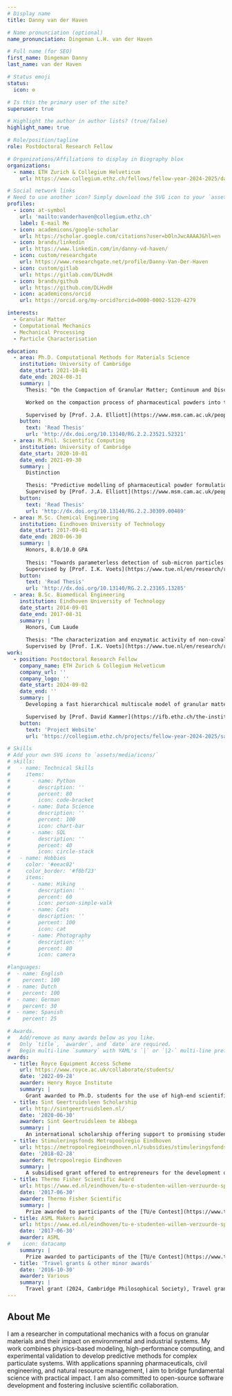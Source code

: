 ```yaml
---
# Display name
title: Danny van der Haven

# Name pronunciation (optional)
name_pronunciation: Dingeman L.H. van der Haven

# Full name (for SEO)
first_name: Dingeman Danny
last_name: van der Haven

# Status emoji
status:
  icon: ⚙️

# Is this the primary user of the site?
superuser: true

# Highlight the author in author lists? (true/false)
highlight_name: true

# Role/position/tagline
role: Postdoctoral Research Fellow

# Organizations/Affiliations to display in Biography blox
organizations:
  - name: ETH Zurich & Collegium Helveticum 
    url: https://www.collegium.ethz.ch/fellows/fellow-year-2024-2025/danny-van-der-haven

# Social network links
# Need to use another icon? Simply download the SVG icon to your `assets/media/icons/` folder.
profiles:
  - icon: at-symbol
    url: 'mailto:vanderhaven@collegium.ethz.ch'
    label: E-mail Me
  - icon: academicons/google-scholar
    url: https://scholar.google.com/citations?user=bOlnJwcAAAAJ&hl=en
  - icon: brands/linkedin
    url: https://www.linkedin.com/in/danny-vd-haven/
  - icon: custom/researchgate
    url: https://www.researchgate.net/profile/Danny-Van-Der-Haven
  - icon: custom/gitlab
    url: https://gitlab.com/DLHvdH
  - icon: brands/github
    url: https://github.com/DLHvdH
  - icon: academicons/orcid
    url: https://orcid.org/my-orcid?orcid=0000-0002-5120-4279

interests:
  - Granular Matter
  - Computational Mechanics
  - Mechanical Processing
  - Particle Characterisation

education:
  - area: Ph.D. Computational Methods for Materials Science
    institution: University of Cambridge
    date_start: 2021-10-01
    date_end: 2024-08-31
    summary: |
      Thesis: "On the Compaction of Granular Matter; Continuum and Discrete Numerical Modelling"

      Worked on the compaction process of pharmaceutical powders into tablets. My thesis describes the numerical methods developed, particularly with a focus on powder mixture behaviour and particle shape. I also experimentally studied tablet-tooling friction during ejection.

      Supervised by [Prof. J.A. Elliott](https://www.msm.cam.ac.uk/people/elliott), in close collaboration with Novo Nordisk, [Dr. Ioannis Fragkopoulos](https://www.linkedin.com/in/ioannisfragkopoulos?originalSubdomain=dk).
    button:
      text: 'Read Thesis'
      url: 'http://dx.doi.org/10.13140/RG.2.2.23521.52321'
  - area: M.Phil. Scientific Computing
    institution: University of Cambridge
    date_start: 2020-10-01
    date_end: 2021-09-30
    summary: |
      Distinction

      Thesis: "Predictive modelling of pharmaceutical powder formulations: finite element simulations of the compaction of elastic/plastic binary mixtures"
      Supervised by [Prof. J.A. Elliott](https://www.msm.cam.ac.uk/people/elliott), in close collaboration with Novo Nordisk, [Dr. Ioannis Fragkopoulos](https://www.linkedin.com/in/ioannisfragkopoulos?originalSubdomain=dk).
    button:
      text: 'Read Thesis'
      url: 'http://dx.doi.org/10.13140/RG.2.2.30309.00489'
  - area: M.Sc. Chemical Engineering
    institution: Eindhoven University of Technology
    date_start: 2017-09-01
    date_end: 2020-06-30
    summary: |
      Honors, 8.0/10.0 GPA
      
      Thesis: "Towards parameterless detection of sub-micron particles and soft interfaces; an iPAINT analysis method"
      Supervised by [Prof. I.K. Voets](https://www.tue.nl/en/research/researchers/ilja-voets).
    button:
      text: 'Read Thesis'
      url: 'http://dx.doi.org/10.13140/RG.2.2.23165.13285'
  - area: B.Sc. Biomedical Engineering
    institution: Eindhoven University of Technology
    date_start: 2014-09-01
    date_end: 2017-08-31
    summary: |
      Honors, Cum Laude
      
      Thesis: "The characterization and enzymatic activity of non-covalently bound protein-polymer hybrids"
      Supervised by [Prof. I.K. Voets](https://www.tue.nl/en/research/researchers/ilja-voets).
work:
  - position: Postdoctoral Research Fellow
    company_name: ETH Zurich & Collegium Helveticum
    company_url: ''
    company_logo: ''
    date_start: 2024-09-02
    date_end: ''
    summary: |
      Developing a fast hierarchical multiscale model of granular matter to improve predictions of e.g. sand. I use the discrete element method (DEM) to derive the constituitive behaviour while the finite element method (FEM) provides the boundary conditions. Advanced statistical methods are then used to reduce the number of required DEM simulations.

      Supervised by [Prof. David Kammer](https://ifb.ethz.ch/the-institute/people/person-detail.MjUwODc1.TGlzdC8xMDYwLC0xNTk5MjE4NDY3.html).
    button:
      text: 'Project Website'
      url: 'https://collegium.ethz.ch/projects/fellow-year-2024-2025/saving-sand'

# Skills
# Add your own SVG icons to `assets/media/icons/`
# skills:
#   - name: Technical Skills
#     items:
#       - name: Python
#         description: ''
#         percent: 80
#         icon: code-bracket
#       - name: Data Science
#         description: ''
#         percent: 100
#         icon: chart-bar
#       - name: SQL
#         description: ''
#         percent: 40
#         icon: circle-stack
#   - name: Hobbies
#     color: '#eeac02'
#     color_border: '#f0bf23'
#     items:
#       - name: Hiking
#         description: ''
#         percent: 60
#         icon: person-simple-walk
#       - name: Cats
#         description: ''
#         percent: 100
#         icon: cat
#       - name: Photography
#         description: ''
#         percent: 80
#         icon: camera

#languages:
#  - name: English
#    percent: 100
#  - name: Dutch
#    percent: 100
#  - name: German
#    percent: 30
#  - name: Spanish
#    percent: 25

# Awards.
#   Add/remove as many awards below as you like.
#   Only `title`, `awarder`, and `date` are required.
#   Begin multi-line `summary` with YAML's `|` or `|2-` multi-line prefix and indent 2 spaces below.
awards:
  - title: Royce Equipment Access Scheme
    url: https://www.royce.ac.uk/collaborate/students/
    date: '2022-09-28'
    awarder: Henry Royce Institute
    summary: |
      Grant awarded to Ph.D. students for the use of high-end scientific equipment available within the Henry Royce Instutite.
  - title: Sint Geertruidsleen Scholarship
    url: http://sintgeertruidsleen.nl/
    date: '2020-06-30'
    awarder: Sint Geertruidsleen te Abbega
    summary: |
      An international scholarship offering support to promising students to pursue a degree in their field of interest.
  - title: Stimuleringsfonds Metropoolregio Eindhoven
    url: https://metropoolregioeindhoven.nl/subsidies/stimuleringsfonds-projecten
    date: '2018-02-28'
    awarder: Metropoolregio Eindhoven
    summary: |
      A subsidised grant offered to entrepreneurs for the development of their business to support innovation, collaboration, and the economy of the local area.
  - title: Thermo Fisher Scientific Award
    url: https://www.ed.nl/eindhoven/tu-e-studenten-willen-verzuurde-sportspieren-voor-zijn~ac1dca2e/
    date: '2017-06-30'
    awarder: Thermo Fisher Scientific
    summary: |
      Prize awarded to participants of the [TU/e Contest](https://www.tue.nl/en/education/tue-innovation-space/tue-contest) for the development of an innovative business idea. Reached second place in the overall TU/e Contest.
  - title: ASML Makers Award
    url: https://www.ed.nl/eindhoven/tu-e-studenten-willen-verzuurde-sportspieren-voor-zijn~ac1dca2e/
    date: '2017-06-30'
    awarder: ASML
#    icon: datacamp
    summary: |
      Prize awarded to participants of the [TU/e Contest](https://www.tue.nl/en/education/tue-innovation-space/tue-contest) for the development of an innovative business idea. Reached second place in the overall TU/e Contest.
  - title: 'Travel grants & other minor awards'
    date: '2016-10-30'
    awarder: Various
    summary: |
      Travel grant (2024, Cambridge Philosophical Society), Travel grant (2024, Armourers & Braseirs Gauntlet Trust), Travel grant (2024, Gordon Research Conferences), Presentation prize (2023, Lennard-Jones Centre), Travel grant (2023, IOM3), Johnston Prize (2021, Hughes Hall, University of Cambridge), Sixma Ogranic Chemistry prize (2016, Prof. Bert Meijer, Eindhoven University of Technology).
---
```


## About Me

I am a researcher in computational mechanics with a focus on granular materials and their impact on environmental and industrial systems. My work combines physics-based modeling, high-performance computing, and experimental validation to develop predictive methods for complex particulate systems. With applications spanning pharmaceuticals, civil engineering, and natural resource management, I aim to bridge fundamental science with practical impact. I am also committed to open-source software development and fostering inclusive scientific collaboration.
